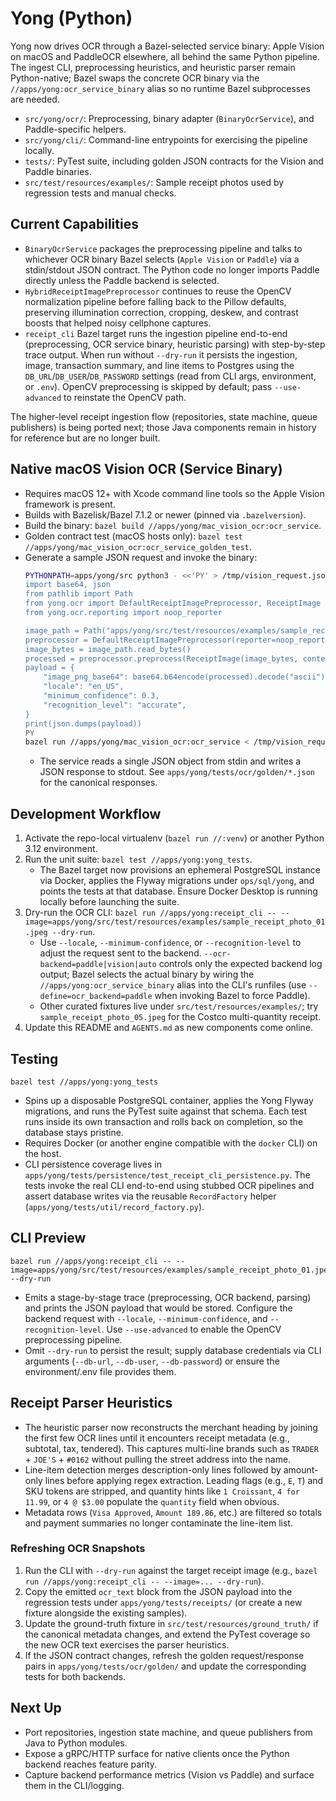 # Yong (Python)

Yong now drives OCR through a Bazel-selected service binary: Apple Vision on macOS and PaddleOCR
elsewhere, all behind the same Python pipeline. The ingest CLI, preprocessing heuristics, and
heuristic parser remain Python-native; Bazel swaps the concrete OCR binary via the
`//apps/yong:ocr_service_binary` alias so no runtime Bazel subprocesses are needed.

- `src/yong/ocr/`: Preprocessing, binary adapter (`BinaryOcrService`), and Paddle-specific helpers.
- `src/yong/cli/`: Command-line entrypoints for exercising the pipeline locally.
- `tests/`: PyTest suite, including golden JSON contracts for the Vision and Paddle binaries.
- `src/test/resources/examples/`: Sample receipt photos used by regression tests and manual checks.

## Current Capabilities
- `BinaryOcrService` packages the preprocessing pipeline and talks to whichever OCR binary Bazel
  selects (`Apple Vision` or `Paddle`) via a stdin/stdout JSON contract. The Python code no longer
  imports Paddle directly unless the Paddle backend is selected.
- `HybridReceiptImagePreprocessor` continues to reuse the OpenCV normalization pipeline before
  falling back to the Pillow defaults, preserving illumination correction, cropping, deskew, and
  contrast boosts that helped noisy cellphone captures.
- `receipt_cli` Bazel target runs the ingestion pipeline end-to-end (preprocessing, OCR service
  binary, heuristic parsing) with step-by-step trace output. When run without `--dry-run` it persists
  the ingestion, image, transaction summary, and line items to Postgres using the
  `DB_URL`/`DB_USER`/`DB_PASSWORD` settings (read from CLI args, environment, or `.env`). OpenCV
  preprocessing is skipped by default; pass `--use-advanced` to reinstate the OpenCV path.

The higher-level receipt ingestion flow (repositories, state machine, queue publishers) is being
ported next; those Java components remain in history for reference but are no longer built.

## Native macOS Vision OCR (Service Binary)
- Requires macOS 12+ with Xcode command line tools so the Apple Vision framework is present.
- Builds with Bazelisk/Bazel 7.1.2 or newer (pinned via `.bazelversion`).
- Build the binary: `bazel build //apps/yong/mac_vision_ocr:ocr_service`.
- Golden contract test (macOS hosts only): `bazel test //apps/yong/mac_vision_ocr:ocr_service_golden_test`.
- Generate a sample JSON request and invoke the binary:
  ```bash
  PYTHONPATH=apps/yong/src python3 - <<'PY' > /tmp/vision_request.json
  import base64, json
  from pathlib import Path
  from yong.ocr import DefaultReceiptImagePreprocessor, ReceiptImage
  from yong.ocr.reporting import noop_reporter

  image_path = Path("apps/yong/src/test/resources/examples/sample_receipt_photo_01.jpeg")
  preprocessor = DefaultReceiptImagePreprocessor(reporter=noop_reporter)
  image_bytes = image_path.read_bytes()
  processed = preprocessor.preprocess(ReceiptImage(image_bytes, content_type="image/jpeg"))
  payload = {
      "image_png_base64": base64.b64encode(processed).decode("ascii"),
      "locale": "en_US",
      "minimum_confidence": 0.3,
      "recognition_level": "accurate",
  }
  print(json.dumps(payload))
  PY
  bazel run //apps/yong/mac_vision_ocr:ocr_service < /tmp/vision_request.json
  ```
  - The service reads a single JSON object from stdin and writes a JSON response to stdout. See
    `apps/yong/tests/ocr/golden/*.json` for the canonical responses.

## Development Workflow
1. Activate the repo-local virtualenv (`bazel run //:venv`) or another Python 3.12 environment.
2. Run the unit suite: `bazel test //apps/yong:yong_tests`.
   - The Bazel target now provisions an ephemeral PostgreSQL instance via Docker, applies
     the Flyway migrations under `ops/sql/yong`, and points the tests at that database.
     Ensure Docker Desktop is running locally before launching the suite.
3. Dry-run the OCR CLI: `bazel run //apps/yong:receipt_cli -- --image=apps/yong/src/test/resources/examples/sample_receipt_photo_01.jpeg --dry-run`.
   - Use `--locale`, `--minimum-confidence`, or `--recognition-level` to adjust the request sent to
     the backend. `--ocr-backend=paddle|vision|auto` controls only the expected backend log output;
     Bazel selects the actual binary by wiring the `//apps/yong:ocr_service_binary` alias into the
     CLI's runfiles (use `--define=ocr_backend=paddle` when invoking Bazel to force Paddle).
   - Other curated fixtures live under `src/test/resources/examples/`; try
     `sample_receipt_photo_05.jpeg` for the Costco multi-quantity receipt.
4. Update this README and `AGENTS.md` as new components come online.

## Testing
```
bazel test //apps/yong:yong_tests
```
- Spins up a disposable PostgreSQL container, applies the Yong Flyway migrations, and runs the
  PyTest suite against that schema. Each test runs inside its own transaction and rolls back on
  completion, so the database stays pristine.
- Requires Docker (or another engine compatible with the `docker` CLI) on the host.
- CLI persistence coverage lives in `apps/yong/tests/persistence/test_receipt_cli_persistence.py`.
  The tests invoke the real CLI end-to-end using stubbed OCR pipelines and assert database writes
  via the reusable `RecordFactory` helper (`apps/yong/tests/util/record_factory.py`).

## CLI Preview
```
bazel run //apps/yong:receipt_cli -- --image=apps/yong/src/test/resources/examples/sample_receipt_photo_01.jpeg --dry-run
```
- Emits a stage-by-stage trace (preprocessing, OCR backend, parsing) and prints the JSON payload that
  would be stored. Configure the backend request with `--locale`, `--minimum-confidence`, and
  `--recognition-level`. Use `--use-advanced` to enable the OpenCV preprocessing pipeline.
- Omit `--dry-run` to persist the result; supply database credentials via CLI arguments
  (`--db-url`, `--db-user`, `--db-password`) or ensure the environment/.env file provides them.

## Receipt Parser Heuristics
- The heuristic parser now reconstructs the merchant heading by joining the first few OCR lines
  until it encounters receipt metadata (e.g., subtotal, tax, tendered). This captures multi-line
  brands such as `TRADER` + `JOE'S` + `#0162` without pulling the street address into the name.
- Line-item detection merges description-only lines followed by amount-only lines before applying
  regex extraction. Leading flags (e.g., `E`, `T`) and SKU tokens are stripped, and quantity hints
  like `1 Croissant`, `4 for 11.99`, or `4 @ $3.00` populate the `quantity` field when obvious.
- Metadata rows (`Visa Approved`, `Amount 189.86`, etc.) are filtered so totals and payment
  summaries no longer contaminate the line-item list.

### Refreshing OCR Snapshots
1. Run the CLI with `--dry-run` against the target receipt image (e.g.,
   `bazel run //apps/yong:receipt_cli -- --image=... --dry-run`).
2. Copy the emitted `ocr_text` block from the JSON payload into the regression tests under
   `apps/yong/tests/receipts/` (or create a new fixture alongside the existing samples).
3. Update the ground-truth fixture in `src/test/resources/ground_truth/` if the canonical metadata
   changes, and extend the PyTest coverage so the new OCR text exercises the parser heuristics.
4. If the JSON contract changes, refresh the golden request/response pairs in
   `apps/yong/tests/ocr/golden/` and update the corresponding tests for both backends.

## Next Up
- Port repositories, ingestion state machine, and queue publishers from Java to Python modules.
- Expose a gRPC/HTTP surface for native clients once the Python backend reaches feature parity.
- Capture backend performance metrics (Vision vs Paddle) and surface them in the CLI/logging.
